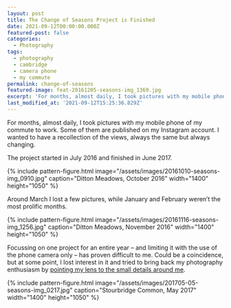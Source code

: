```yaml
---
layout: post
title: The Change of Seasons Project is Finished
date: 2021-09-12T00:00:00.000Z
featured-post: false
categories:
  - Photography
tags:
  - photography
  - cambridge
  - camera phone
  - my commute
permalink: change-of-seasons
featured-image: feat-20161205-seasons-img_1369.jpg
excerpt: 'For months, almost daily, I took pictures with my mobile phone of my commute to work. Some of them are published on my Instagram account. I wanted to have a recollection of the views, always the same but always changing.'
last_modified_at: '2021-09-12T15:25:36.829Z'
---
```

For months, almost daily, I took pictures with my mobile phone of my commute to work. Some of them are published on my Instagram account. I wanted to have a recollection of the views, always the same but always changing.

The project started in July 2016 and finished in June 2017.

{% include pattern-figure.html image="/assets/images/20161010-seasons-img_0910.jpg" caption="Ditton Meadows, October 2016" width="1400" height="1050" %}

Around March I lost a few pictures, while January and February weren’t the most prolific months.

{% include pattern-figure.html image="/assets/images/20161116-seasons-img_1256.jpg" caption="Ditton Meadows, November 2016" width="1400" height="1050" %}

Focussing on one project for an entire year – and limiting it with the use of the phone camera only – has proven difficult to me. Could be a coincidence, but at some point, I lost interest in it and tried to bring back my photography enthusiasm by [pointing my lens to the small details around me](https://0.0.7.225/03/19/photography-rut-and-little-things-in-my-garden/).

{% include pattern-figure.html image="/assets/images/201705-05-seasons-img_0217.jpg" caption="Stourbridge Common, May 2017" width="1400" height="1050" %}
